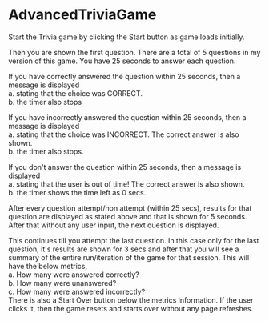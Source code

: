# AdvancedTriviaGame

Start the Trivia game by clicking the Start button as game loads initially.

Then you are shown the first question. There are a total of 5 questions in my version of this game.
You have 25 seconds to answer each question.

If you have correctly answered the question within 25 seconds, then a message is displayed <br />
a. stating that the choice was CORRECT.<br />
b. the timer also stops

If you have incorrectly answered the question within 25 seconds, then a message is displayed <br />
a. stating that the choice was INCORRECT. The correct answer is also shown.<br />
b. the timer also stops.

If you don't answer the question within 25 seconds, then a message is displayed <br />
a. stating that the user is out of time! The correct answer is also shown.<br />
b. the timer shows the time left as 0 secs.

After every question attempt/non attempt (within 25 secs), results for that question are displayed 
as stated above and that is shown for 5 seconds. After that without any user input, the next question 
is displayed.

This continues till you attempt the last question. In this case only for the last question, it's results 
are shown for 3 secs and after that you will see a summary of the entire run/iteration of the game 
for that session. This will have the below metrics,<br />
a. How many were answered correctly?<br />
b. How many were unanswered?<br />
c. How many were answered incorrectly?<br />
There is also a Start Over button below the metrics information. If the user clicks it, then the 
game resets and starts over without any page refreshes.



